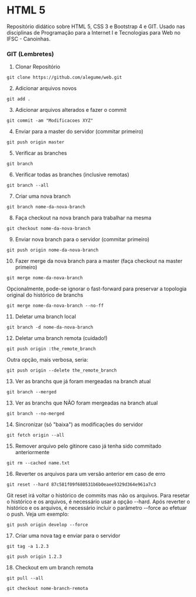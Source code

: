 # HTML 5
Repositório didático sobre HTML 5, CSS 3 e Bootstrap 4 e GIT. Usado nas disciplinas de Programação para a Internet I e Tecnologias para Web no IFSC - Canoinhas.


### GIT (Lembretes)

1) Clonar Repositório

`git clone https://github.com/alegume/web.git`

2) Adicionar arquivos novos

`git add .`

3) Adicionar arquivos alterados e fazer o commit

`git commit -am "Modificacoes XYZ"`

4) Enviar para a master do servidor (commitar primeiro)

`git push origin master`

5) Verificar as branches

`git branch`

6) Verificar todas as branches (inclusive remotas)

`git branch --all`

7) Criar uma nova branch

`git branch nome-da-nova-branch`

8) Faça checkout na nova branch para trabalhar na mesma

`git checkout nome-da-nova-branch`

9) Enviar nova branch para o servidor (commitar primeiro)

`git push origin nome-da-nova-branch`

10) Fazer merge da nova branch para a master (faça checkout na master primeiro)

`git merge nome-da-nova-branch`

Opcionalmente, pode-se ignorar o fast-forward para preservar a topologia original do histórico de branchs

`git merge nome-da-nova-branch --no-ff`

11) Deletar uma branch local

`git branch -d nome-da-nova-branch`

12) Deletar uma branch remota (cuidado!)

`git push origin :the_remote_branch`

Outra opção, mais verbosa, seria:

`git push origin --delete the_remote_branch`

13) Ver as branchs que já foram mergeadas na branch atual

`git branch --merged`

13) Ver as branchs que NÃO foram mergeadas na branch atual

`git branch --no-merged`

14) Sincronizar (só "baixa") as modificações do servidor

`git fetch origin --all`

15) Remover arquivo pelo gitinore caso já tenha sido commitado anteriormente

`git rm --cached name.txt`

16) Reverter os arquivos para um versão anterior em caso de erro

`git reset --hard 87c581f09f680531b6b0eaee9329d364e961a7c3`

Git reset irá voltar o histórico de commits mas não os arquivos. Para resetar o histórico e os arquivos, é necessário usar a opção --hard. Após reverter o histórico e os arquivos, é necessário incluir o parâmetro --force ao efetuar o push. Veja um exemplo:

`git push origin develop --force`

17) Criar uma nova tag e enviar para o servidor

`git tag -a 1.2.3`

`git push origin 1.2.3`

18) Checkout em um branch remota

`git pull --all`

`git checkout nome-branch-remota`
